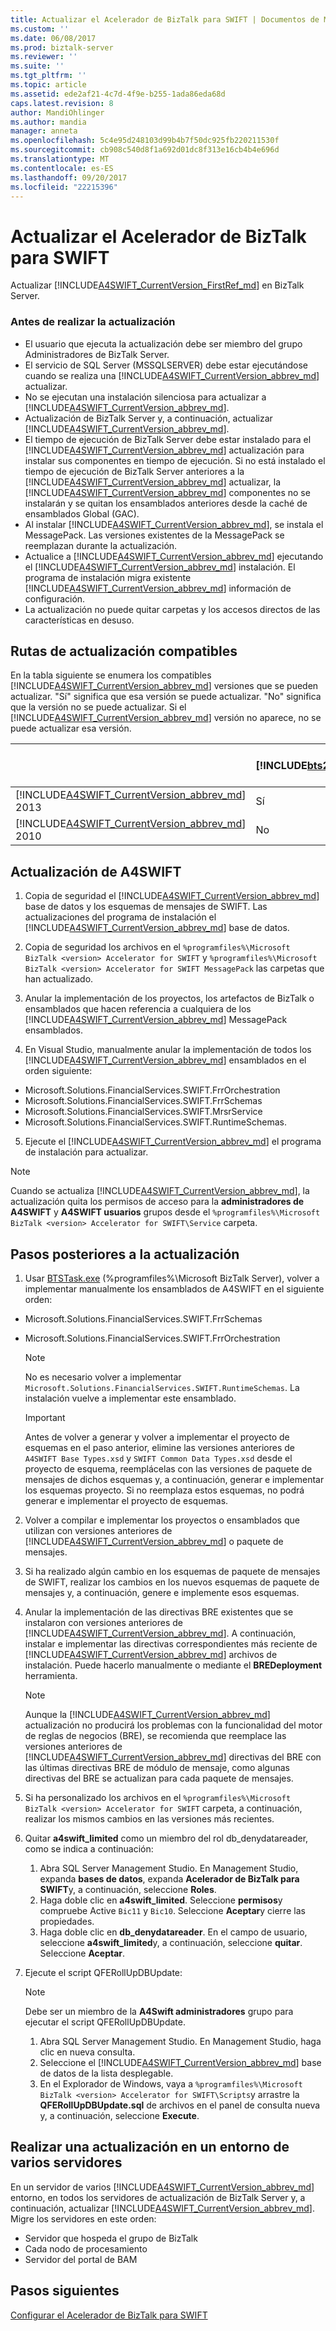 ```yaml
---
title: Actualizar el Acelerador de BizTalk para SWIFT | Documentos de Microsoft
ms.custom: ''
ms.date: 06/08/2017
ms.prod: biztalk-server
ms.reviewer: ''
ms.suite: ''
ms.tgt_pltfrm: ''
ms.topic: article
ms.assetid: ede2af21-4c7d-4f9e-b255-1ada86eda68d
caps.latest.revision: 8
author: MandiOhlinger
ms.author: mandia
manager: anneta
ms.openlocfilehash: 5c4e95d248103d99b4b7f50dc925fb220211530f
ms.sourcegitcommit: cb908c540d8f1a692d01dc8f313e16cb4b4e696d
ms.translationtype: MT
ms.contentlocale: es-ES
ms.lasthandoff: 09/20/2017
ms.locfileid: "22215396"
---
```

# <a name="upgrade-biztalk-accelerator-for-swift"></a>Actualizar el Acelerador de BizTalk para SWIFT
Actualizar [!INCLUDE[A4SWIFT_CurrentVersion_FirstRef_md](../../includes/a4swift-currentversion-firstref-md.md)] en BizTalk Server. 

### <a name="before-you-upgrade"></a>Antes de realizar la actualización

* El usuario que ejecuta la actualización debe ser miembro del grupo Administradores de BizTalk Server.
* El servicio de SQL Server (MSSQLSERVER) debe estar ejecutándose cuando se realiza una [!INCLUDE[A4SWIFT_CurrentVersion_abbrev_md](../../includes/a4swift-currentversion-abbrev-md.md)] actualizar.
* No se ejecutan una instalación silenciosa para actualizar a [!INCLUDE[A4SWIFT_CurrentVersion_abbrev_md](../../includes/a4swift-currentversion-abbrev-md.md)].
* Actualización de BizTalk Server y, a continuación, actualizar [!INCLUDE[A4SWIFT_CurrentVersion_abbrev_md](../../includes/a4swift-currentversion-abbrev-md.md)].
* El tiempo de ejecución de BizTalk Server debe estar instalado para el [!INCLUDE[A4SWIFT_CurrentVersion_abbrev_md](../../includes/a4swift-currentversion-abbrev-md.md)] actualización para instalar sus componentes en tiempo de ejecución. Si no está instalado el tiempo de ejecución de BizTalk Server anteriores a la [!INCLUDE[A4SWIFT_CurrentVersion_abbrev_md](../../includes/a4swift-currentversion-abbrev-md.md)] actualizar, la [!INCLUDE[A4SWIFT_CurrentVersion_abbrev_md](../../includes/a4swift-currentversion-abbrev-md.md)] componentes no se instalarán y se quitan los ensamblados anteriores desde la caché de ensamblados Global (GAC).
* Al instalar [!INCLUDE[A4SWIFT_CurrentVersion_abbrev_md](../../includes/a4swift-currentversion-abbrev-md.md)], se instala el MessagePack. Las versiones existentes de la MessagePack se reemplazan durante la actualización.
* Actualice a [!INCLUDE[A4SWIFT_CurrentVersion_abbrev_md](../../includes/a4swift-currentversion-abbrev-md.md)] ejecutando el [!INCLUDE[A4SWIFT_CurrentVersion_abbrev_md](../../includes/a4swift-currentversion-abbrev-md.md)] instalación. El programa de instalación migra existente [!INCLUDE[A4SWIFT_CurrentVersion_abbrev_md](../../includes/a4swift-currentversion-abbrev-md.md)] información de configuración. 
* La actualización no puede quitar carpetas y los accesos directos de las características en desuso.

## <a name="supported-upgrade-paths"></a>Rutas de actualización compatibles  
 En la tabla siguiente se enumera los compatibles [!INCLUDE[A4SWIFT_CurrentVersion_abbrev_md](../../includes/a4swift-currentversion-abbrev-md.md)] versiones que se pueden actualizar. "Sí" significa que esa versión se puede actualizar. "No" significa que la versión no se puede actualizar. Si el [!INCLUDE[A4SWIFT_CurrentVersion_abbrev_md](../../includes/a4swift-currentversion-abbrev-md.md)] versión no aparece, no se puede actualizar esa versión.  

||[!INCLUDE[bts2016_md](../../includes/bts2016-md.md)]|[!INCLUDE[bts2013r2](../../includes/bts2013r2-md.md)]|BizTalk Server 2013|
|---|---|---|---|  
|[!INCLUDE[A4SWIFT_CurrentVersion_abbrev_md](../../includes/a4swift-currentversion-abbrev-md.md)] 2013|Sí|Sí|No|  
|[!INCLUDE[A4SWIFT_CurrentVersion_abbrev_md](../../includes/a4swift-currentversion-abbrev-md.md)] 2010|No|Sí|Sí|  


## <a name="upgrade-a4swift"></a>Actualización de A4SWIFT

1. Copia de seguridad el [!INCLUDE[A4SWIFT_CurrentVersion_abbrev_md](../../includes/a4swift-currentversion-abbrev-md.md)] base de datos y los esquemas de mensajes de SWIFT. Las actualizaciones del programa de instalación el [!INCLUDE[A4SWIFT_CurrentVersion_abbrev_md](../../includes/a4swift-currentversion-abbrev-md.md)] base de datos.

2. Copia de seguridad los archivos en el `%programfiles%\Microsoft BizTalk <version> Accelerator for SWIFT` y `%programfiles%\Microsoft BizTalk <version> Accelerator for SWIFT MessagePack` las carpetas que han actualizado.
  
3. Anular la implementación de los proyectos, los artefactos de BizTalk o ensamblados que hacen referencia a cualquiera de los [!INCLUDE[A4SWIFT_CurrentVersion_abbrev_md](../../includes/a4swift-currentversion-abbrev-md.md)] MessagePack ensamblados.

4. En Visual Studio, manualmente anular la implementación de todos los [!INCLUDE[A4SWIFT_CurrentVersion_abbrev_md](../../includes/a4swift-currentversion-abbrev-md.md)] ensamblados en el orden siguiente:

* Microsoft.Solutions.FinancialServices.SWIFT.FrrOrchestration
* Microsoft.Solutions.FinancialServices.SWIFT.FrrSchemas
* Microsoft.Solutions.FinancialServices.SWIFT.MrsrService
* Microsoft.Solutions.FinancialServices.SWIFT.RuntimeSchemas.

5. Ejecute el [!INCLUDE[A4SWIFT_CurrentVersion_abbrev_md](../../includes/a4swift-currentversion-abbrev-md.md)] el programa de instalación para actualizar.

> [!NOTE] 
> Cuando se actualiza [!INCLUDE[A4SWIFT_CurrentVersion_abbrev_md](../../includes/a4swift-currentversion-abbrev-md.md)], la actualización quita los permisos de acceso para la **administradores de A4SWIFT** y **A4SWIFT usuarios** grupos desde el `%programfiles%\Microsoft BizTalk <version> Accelerator for SWIFT\Service` carpeta.         
        
## <a name="post-upgrade-steps"></a>Pasos posteriores a la actualización

1. Usar [BTSTask.exe](../../core/btstask-command-line-reference.md) (%programfiles%\Microsoft BizTalk Server), volver a implementar manualmente los ensamblados de A4SWIFT en el siguiente orden:
* Microsoft.Solutions.FinancialServices.SWIFT.FrrSchemas
* Microsoft.Solutions.FinancialServices.SWIFT.FrrOrchestration

    > [!NOTE]
    > No es necesario volver a implementar `Microsoft.Solutions.FinancialServices.SWIFT.RuntimeSchemas`. La instalación vuelve a implementar este ensamblado.

    > [!IMPORTANT] 
    > Antes de volver a generar y volver a implementar el proyecto de esquemas en el paso anterior, elimine las versiones anteriores de `A4SWIFT Base Types.xsd` y `SWIFT Common Data Types.xsd` desde el proyecto de esquema, reemplácelas con las versiones de paquete de mensajes de dichos esquemas y, a continuación, generar e implementar los esquemas proyecto. Si no reemplaza estos esquemas, no podrá generar e implementar el proyecto de esquemas.

2. Volver a compilar e implementar los proyectos o ensamblados que utilizan con versiones anteriores de [!INCLUDE[A4SWIFT_CurrentVersion_abbrev_md](../../includes/a4swift-currentversion-abbrev-md.md)] o paquete de mensajes.
3. Si ha realizado algún cambio en los esquemas de paquete de mensajes de SWIFT, realizar los cambios en los nuevos esquemas de paquete de mensajes y, a continuación, genere e implemente esos esquemas.
4. Anular la implementación de las directivas BRE existentes que se instalaron con versiones anteriores de [!INCLUDE[A4SWIFT_CurrentVersion_abbrev_md](../../includes/a4swift-currentversion-abbrev-md.md)]. A continuación, instalar e implementar las directivas correspondientes más reciente de [!INCLUDE[A4SWIFT_CurrentVersion_abbrev_md](../../includes/a4swift-currentversion-abbrev-md.md)] archivos de instalación. Puede hacerlo manualmente o mediante el **BREDeployment** herramienta.

    > [!NOTE] 
    > Aunque la [!INCLUDE[A4SWIFT_CurrentVersion_abbrev_md](../../includes/a4swift-currentversion-abbrev-md.md)] actualización no producirá los problemas con la funcionalidad del motor de reglas de negocios (BRE), se recomienda que reemplace las versiones anteriores de [!INCLUDE[A4SWIFT_CurrentVersion_abbrev_md](../../includes/a4swift-currentversion-abbrev-md.md)] directivas del BRE con las últimas directivas BRE de módulo de mensaje, como algunas directivas del BRE se actualizan para cada paquete de mensajes.
    
5. Si ha personalizado los archivos en el `%programfiles%\Microsoft BizTalk <version> Accelerator for SWIFT` carpeta, a continuación, realizar los mismos cambios en las versiones más recientes.
6. Quitar **a4swift_limited** como un miembro del rol db_denydatareader, como se indica a continuación:
    1. Abra SQL Server Management Studio. En Management Studio, expanda **bases de datos**, expanda **Acelerador de BizTalk para SWIFT**y, a continuación, seleccione **Roles**.
    2. Haga doble clic en **a4swift_limited**. Seleccione **permisos**y compruebe Active `Bic11` y `Bic10`. Seleccione **Aceptar**y cierre las propiedades.
    3. Haga doble clic en **db_denydatareader**. En el campo de usuario, seleccione **a4swift_limited**y, a continuación, seleccione **quitar**. Seleccione **Aceptar**.

7. Ejecute el script QFERollUpDBUpdate:

    > [!NOTE]
    > Debe ser un miembro de la **A4Swift administradores** grupo para ejecutar el script QFERollUpDBUpdate.
    
    1. Abra SQL Server Management Studio. En Management Studio, haga clic en nueva consulta. 
    2. Seleccione el [!INCLUDE[A4SWIFT_CurrentVersion_abbrev_md](../../includes/a4swift-currentversion-abbrev-md.md)] base de datos de la lista desplegable. 
    3. En el Explorador de Windows, vaya a `%programfiles%\Microsoft BizTalk <version> Accelerator for SWIFT\Scripts`y arrastre la **QFERollUpDBUpdate.sql** de archivos en el panel de consulta nueva y, a continuación, seleccione **Execute**.
    
    
## <a name="upgrading-in-a-multi-server-environment"></a>Realizar una actualización en un entorno de varios servidores

En un servidor de varios [!INCLUDE[A4SWIFT_CurrentVersion_abbrev_md](../../includes/a4swift-currentversion-abbrev-md.md)] entorno, en todos los servidores de actualización de BizTalk Server y, a continuación, actualizar [!INCLUDE[A4SWIFT_CurrentVersion_abbrev_md](../../includes/a4swift-currentversion-abbrev-md.md)]. Migre los servidores en este orden:

* Servidor que hospeda el grupo de BizTalk
* Cada nodo de procesamiento
* Servidor del portal de BAM


## <a name="next-steps"></a>Pasos siguientes
[Configurar el Acelerador de BizTalk para SWIFT](../../adapters-and-accelerators/accelerator-swift/configure-biztalk-accelerator-for-swift.md)
